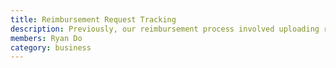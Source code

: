```yaml
---
title: Reimbursement Request Tracking
description: Previously, our reimbursement process involved uploading receipts to a shared drive and notifying an Authorized Signer in the team. When preparing the team budget, we realized how challenging and tedious it was to match the receipts with SOAS account records of reimbursements. To solve this problem, we created a Google Form to help with the recording and tracking of reimbursement requests.
members: Ryan Do
category: business
---
```

